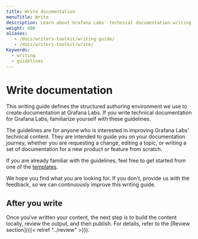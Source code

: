 ```yaml
---
title: Write documentation
menuTitle: Write
description: Learn about Grafana Labs' technical documentation writing guidelines.
weight: 400
aliases:
   - /docs/writers-toolkit/writing-guide/
   - /docs/writers-toolkit/write/
Keywords:
  - writing
  - guidelines
---
```


# Write documentation

This writing guide defines the structured authoring environment we use to create documentation at Grafana Labs.
If you write technical documentation for Grafana Labs, familiarize yourself with these guidelines.

The guidelines are for anyone who is interested in improving Grafana Labs' technical content. They are intended to guide you on your documentation journey, whether you are requesting a change, editing a topic, or writing a set of documentation for a new product or feature from scratch.

If you are already familiar with the guidelines, feel free to get started from one of the [templates](https://github.com/grafana/writers-toolkit/tree/main/docs/static/templates).

We hope you find what you are looking for. If you don't, provide us with the feedback, so we can continuously improve this writing guide.

## After you write

Once you've written your content, the next step is to build the content locally, review the output, and then publish. For details, refer to the [Review section]({{< relref "../review" >}}).
